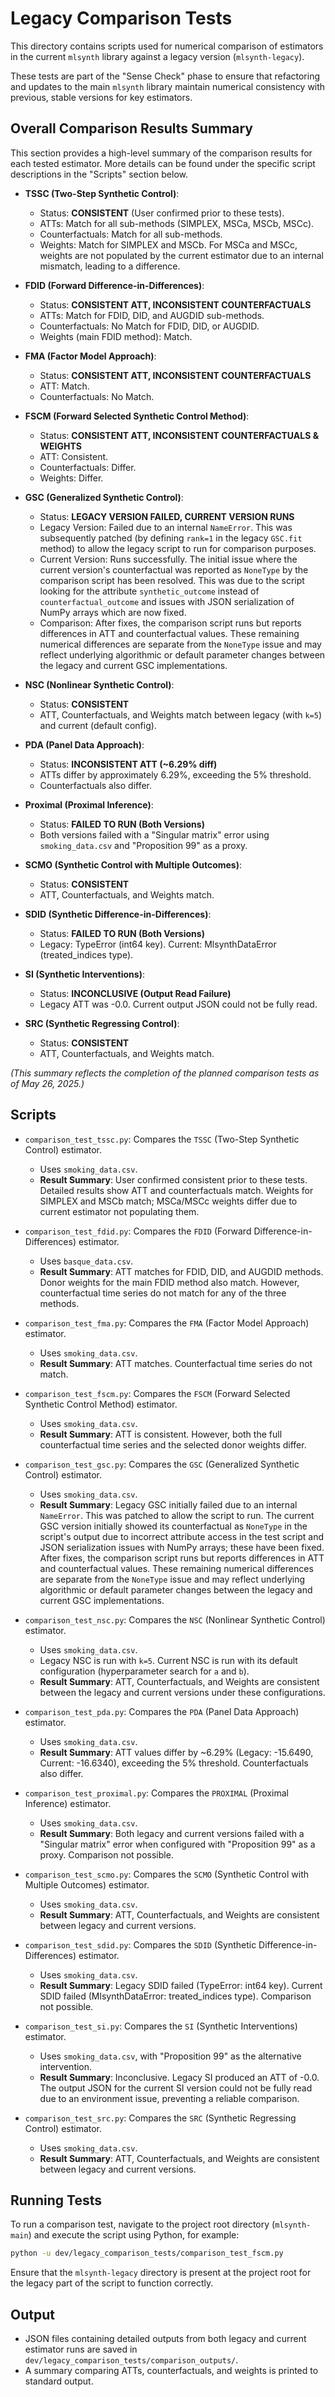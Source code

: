 # Legacy Comparison Tests

This directory contains scripts used for numerical comparison of estimators in the current `mlsynth` library against a legacy version (`mlsynth-legacy`).

These tests are part of the "Sense Check" phase to ensure that refactoring and updates to the main `mlsynth` library maintain numerical consistency with previous, stable versions for key estimators.

## Overall Comparison Results Summary

This section provides a high-level summary of the comparison results for each tested estimator. More details can be found under the specific script descriptions in the "Scripts" section below.

-   **TSSC (Two-Step Synthetic Control)**:
    -   Status: **CONSISTENT** (User confirmed prior to these tests).
    -   ATTs: Match for all sub-methods (SIMPLEX, MSCa, MSCb, MSCc).
    -   Counterfactuals: Match for all sub-methods.
    -   Weights: Match for SIMPLEX and MSCb. For MSCa and MSCc, weights are not populated by the current estimator due to an internal mismatch, leading to a difference.

-   **FDID (Forward Difference-in-Differences)**:
    -   Status: **CONSISTENT ATT, INCONSISTENT COUNTERFACTUALS**
    -   ATTs: Match for FDID, DID, and AUGDID sub-methods.
    -   Counterfactuals: No Match for FDID, DID, or AUGDID.
    -   Weights (main FDID method): Match.

-   **FMA (Factor Model Approach)**:
    -   Status: **CONSISTENT ATT, INCONSISTENT COUNTERFACTUALS**
    -   ATT: Match.
    -   Counterfactuals: No Match.

-   **FSCM (Forward Selected Synthetic Control Method)**:
    -   Status: **CONSISTENT ATT, INCONSISTENT COUNTERFACTUALS & WEIGHTS**
    -   ATT: Consistent.
    -   Counterfactuals: Differ.
    -   Weights: Differ.

-   **GSC (Generalized Synthetic Control)**:
    -   Status: **LEGACY VERSION FAILED, CURRENT VERSION RUNS**
    -   Legacy Version: Failed due to an internal `NameError`. This was subsequently patched (by defining `rank=1` in the legacy `GSC.fit` method) to allow the legacy script to run for comparison purposes.
    -   Current Version: Runs successfully. The initial issue where the current version's counterfactual was reported as `NoneType` by the comparison script has been resolved. This was due to the script looking for the attribute `synthetic_outcome` instead of `counterfactual_outcome` and issues with JSON serialization of NumPy arrays which are now fixed.
    -   Comparison: After fixes, the comparison script runs but reports differences in ATT and counterfactual values. These remaining numerical differences are separate from the `NoneType` issue and may reflect underlying algorithmic or default parameter changes between the legacy and current GSC implementations.

-   **NSC (Nonlinear Synthetic Control)**:
    -   Status: **CONSISTENT**
    -   ATT, Counterfactuals, and Weights match between legacy (with `k=5`) and current (default config).

-   **PDA (Panel Data Approach)**:
    -   Status: **INCONSISTENT ATT (~6.29% diff)**
    -   ATTs differ by approximately 6.29%, exceeding the 5% threshold.
    -   Counterfactuals also differ.

-   **Proximal (Proximal Inference)**:
    -   Status: **FAILED TO RUN (Both Versions)**
    -   Both versions failed with a "Singular matrix" error using `smoking_data.csv` and "Proposition 99" as a proxy.

-   **SCMO (Synthetic Control with Multiple Outcomes)**:
    -   Status: **CONSISTENT**
    -   ATT, Counterfactuals, and Weights match.

-   **SDID (Synthetic Difference-in-Differences)**:
    -   Status: **FAILED TO RUN (Both Versions)**
    -   Legacy: TypeError (int64 key). Current: MlsynthDataError (treated_indices type).

-   **SI (Synthetic Interventions)**:
    -   Status: **INCONCLUSIVE (Output Read Failure)**
    -   Legacy ATT was -0.0. Current output JSON could not be fully read.

-   **SRC (Synthetic Regressing Control)**:
    -   Status: **CONSISTENT**
    -   ATT, Counterfactuals, and Weights match.

*(This summary reflects the completion of the planned comparison tests as of May 26, 2025.)*

## Scripts

-   `comparison_test_tssc.py`: Compares the `TSSC` (Two-Step Synthetic Control) estimator.
    -   Uses `smoking_data.csv`.
    -   **Result Summary**: User confirmed consistent prior to these tests. Detailed results show ATT and counterfactuals match. Weights for SIMPLEX and MSCb match; MSCa/MSCc weights differ due to current estimator not populating them.

-   `comparison_test_fdid.py`: Compares the `FDID` (Forward Difference-in-Differences) estimator.
    -   Uses `basque_data.csv`.
    -   **Result Summary**: ATT matches for FDID, DID, and AUGDID methods. Donor weights for the main FDID method also match. However, counterfactual time series do not match for any of the three methods.

-   `comparison_test_fma.py`: Compares the `FMA` (Factor Model Approach) estimator.
    -   Uses `smoking_data.csv`.
    -   **Result Summary**: ATT matches. Counterfactual time series do not match.

-   `comparison_test_fscm.py`: Compares the `FSCM` (Forward Selected Synthetic Control Method) estimator.
    -   Uses `smoking_data.csv`.
    -   **Result Summary**: ATT is consistent. However, both the full counterfactual time series and the selected donor weights differ.

-   `comparison_test_gsc.py`: Compares the `GSC` (Generalized Synthetic Control) estimator.
    -   Uses `smoking_data.csv`.
    -   **Result Summary**: Legacy GSC initially failed due to an internal `NameError`. This was patched to allow the script to run. The current GSC version initially showed its counterfactual as `NoneType` in the script's output due to incorrect attribute access in the test script and JSON serialization issues with NumPy arrays; these have been fixed. After fixes, the comparison script runs but reports differences in ATT and counterfactual values. These remaining numerical differences are separate from the `NoneType` issue and may reflect underlying algorithmic or default parameter changes between the legacy and current GSC implementations.

-   `comparison_test_nsc.py`: Compares the `NSC` (Nonlinear Synthetic Control) estimator.
    -   Uses `smoking_data.csv`.
    -   Legacy NSC is run with `k=5`. Current NSC is run with its default configuration (hyperparameter search for `a` and `b`).
    -   **Result Summary**: ATT, Counterfactuals, and Weights are consistent between the legacy and current versions under these configurations.

-   `comparison_test_pda.py`: Compares the `PDA` (Panel Data Approach) estimator.
    -   Uses `smoking_data.csv`.
    -   **Result Summary**: ATT values differ by ~6.29% (Legacy: -15.6490, Current: -16.6340), exceeding the 5% threshold. Counterfactuals also differ.

-   `comparison_test_proximal.py`: Compares the `PROXIMAL` (Proximal Inference) estimator.
    -   Uses `smoking_data.csv`.
    -   **Result Summary**: Both legacy and current versions failed with a "Singular matrix" error when configured with "Proposition 99" as a proxy. Comparison not possible.

-   `comparison_test_scmo.py`: Compares the `SCMO` (Synthetic Control with Multiple Outcomes) estimator.
    -   Uses `smoking_data.csv`.
    -   **Result Summary**: ATT, Counterfactuals, and Weights are consistent between legacy and current versions.

-   `comparison_test_sdid.py`: Compares the `SDID` (Synthetic Difference-in-Differences) estimator.
    -   Uses `smoking_data.csv`.
    -   **Result Summary**: Legacy SDID failed (TypeError: int64 key). Current SDID failed (MlsynthDataError: treated_indices type). Comparison not possible.

-   `comparison_test_si.py`: Compares the `SI` (Synthetic Interventions) estimator.
    -   Uses `smoking_data.csv`, with "Proposition 99" as the alternative intervention.
    -   **Result Summary**: Inconclusive. Legacy SI produced an ATT of -0.0. The output JSON for the current SI version could not be fully read due to an environment issue, preventing a reliable comparison.

-   `comparison_test_src.py`: Compares the `SRC` (Synthetic Regressing Control) estimator.
    -   Uses `smoking_data.csv`.
    -   **Result Summary**: ATT, Counterfactuals, and Weights are consistent between legacy and current versions.

## Running Tests

To run a comparison test, navigate to the project root directory (`mlsynth-main`) and execute the script using Python, for example:

```bash
python -u dev/legacy_comparison_tests/comparison_test_fscm.py
```

Ensure that the `mlsynth-legacy` directory is present at the project root for the legacy part of the script to function correctly.

## Output

-   JSON files containing detailed outputs from both legacy and current estimator runs are saved in `dev/legacy_comparison_tests/comparison_outputs/`.
-   A summary comparing ATTs, counterfactuals, and weights is printed to standard output.
